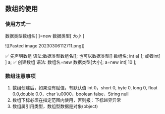 ## 数组的使用

### 使用方式一

数据类型数组名[ ]=new 数据类型[ 大小 ]

![[Pasted image 20230306112711.png]]

✅ 先声明数组
语法:数据类型数组名[]; 也可以数据类型[] 数组名;
int a[ ]; 或者int[ ] a;
✅ 创建数组
语法: 数组名=new 数据类型[大小];
a=new int[ 10 ];

### 数组注意事项

1. 数组创建后，如果没有赋值，有默认值
	int 0，short 0, byte 0, long 0, float 0.0,double 0.0，char \u0000，boolean false，String null
2. 数组下标必须在指定范围内使用，否则报：下标越界异常
3. 数组属引用类型，数组型数据是对象(object)
